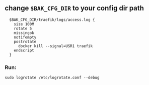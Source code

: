 <!-- https://stackoverflow.com/questions/49450422/how-to-enable-logrotation-for-traefik -->


## change `$BAK_CFG_DIR` to your config dir path
```vim /etc/logrotate.d/traefik
  $BAK_CFG_DIR/traefik/logs/access.log {
    size 100M
    rotate 5
    missingok
    notifempty
    postrotate
      docker kill --signal=USR1 traefik
    endscript
  }
```

### Run:
`sudo logrotate /etc/logrotate.conf --debug`